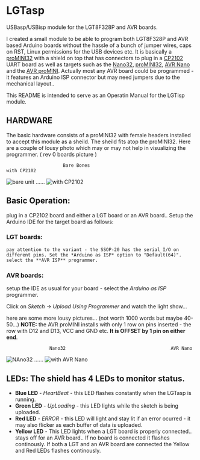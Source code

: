 # LGTasp
USBasp/USBisp module for the LGT8F328P and AVR boards.

I created a small module to be able to program both LGT8F328P and AVR based Arduino boards without the hassle of a bunch of jumper wires, caps on RST, Linux permissions for the USB devices etc.  It is basically a [proMINI32](https://arduinoshop.ca/lgt8f328/promini32) with a shield on top that has connectors to plug in a [CP2102](http://arduinoshop.ca/accs/cp2102) UART board as well as targets such as the [Nano32](http://arduinoshop.ca/lgt8f328/nano32), [proMINI32](http://arduinoshop.ca/lgt8f328/promini32), [AVR Nano](http://arduinoshop.ca/atmelbased/arduino-nano) and the [AVR proMINI](http://arduinoshop.ca/atmelbased/promini5).  Actually most any AVR board could be programmed - it features an Arduino ISP connector but may need jumpers due to the mechanical layout..

This README is intended to serve as an Operatin Manual for the LGTisp module.

## HARDWARE

The basic hardware consists of a proMINI32 with female headers installed to accept this module as a sheild.  The sheild fits atop the proMINI32. Here are a couple of lousy photo which may or may not help in visualizing the programmer.  ( rev 0 boards picture )

                         Bare Bones                                          with CP2102
   ![bare unit](https://arduinoshop.ca/images/multiISP_0_360.png) ...... ![with CP2102](https://arduinoshop.ca/images/multiISP_1_360.png)
   
## Basic Operation:
  plug in a CP2102 board and either a LGT board or an AVR board..  Setup the Arduino IDE for the target board as follows:
  ### LGT boards:
    pay attention to the variant - the SSOP-20 has the serial I/O on different pins. Set the *Arduino as ISP* option to "Default(64)".
    select the **AVR ISP** programmer.
  
  ### AVR boards:
  setup the IDE as usual for your board - select the *Arduino as ISP* programmer.

Click on    *Sketch -> Upload Using Programmer* and watch the light show...   

here are some more lousy pictures... (not worth 1000 words but maybe 40-50...) **NOTE:** the AVR proMINI installs with only 1 row on pins inserted -  the row with D12 and D13, VCC and GND etc. **It is OFFSET by 1 pin on either end**. 

                    Nano32                                       AVR Nano
   ![NAno32](https://arduinoshop.ca/images/multiISP_Nano32_360.png) ...... ![with AVR Nano](https://arduinoshop.ca/images/multiISP_Nano_360.png)
   
 ## LEDs:  The shield has 4 LEDs to monitor status.
- **Blue LED** - *HeartBeat* - this LED flashes constantly when the LGTasp is running.
- **Green LED** - *UpLoading* - this LED lights while the sketch is being uploaded.
- **Red LED**   - *ERROR*     - this LED will light and stay lit if an error ocurred - it may also flicker as each buffer of data is uploaded.
- **Yellow LED** - This LED lights when a LGT board is properly connected..  stays off for an AVR board..
                  If no board is connected it flashes continously.
                  If both a LGT and an AVR board are connected the Yellow and Red LEDs flashes continously.

